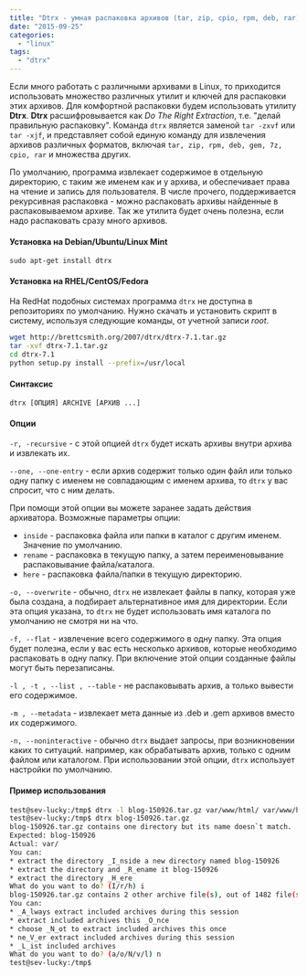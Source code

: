 ```yaml
---
title: "Dtrx - умная распаковка архивов (tar, zip, cpio, rpm, deb, rar)"
date: "2015-09-25"
categories: 
  - "linux"
tags:
  - "dtrx"
---
```


Если много работать с различными архивами в Linux, то приходится использовать множество различных утилит и ключей для распаковки этих архивов.
Для комфортной распаковки будем использовать утилиту **Dtrx**. **Dtrx** расшифровывается как *Do The Right Extraction*, т.е. "делай правильную распаковку".
Команда `dtrx` является заменой `tar -zxvf` или `tar -xjf`, и представляет собой единую команду для извлечения архивов различных форматов,
включая `tar, zip, rpm, deb, gem, 7z, cpio, rar` и множества других.

По умолчанию, программа извлекает содержимое в отдельную директорию, с таким же именем как и у архива, и обеспечивает права на чтение и запись для пользователя.
В числе прочего, поддерживается рекурсивная распаковка - можно распаковать архивы найденные в распаковываемом архиве.
Так же утилита будет очень полезна, если надо распаковать сразу много архивов.

<!--more-->

#### Установка на Debian/Ubuntu/Linux Mint

`sudo apt-get install dtrx`

#### Установка на RHEL/CentOS/Fedora

На RedHat подобных системах программа `dtrx` не доступна в репозиториях по умолчанию. Нужно скачать и установить скрипт в систему, используя следующие команды, от учетной записи *root*.

```bash
wget http://brettcsmith.org/2007/dtrx/dtrx-7.1.tar.gz
tar -xvf dtrx-7.1.tar.gz 
cd dtrx-7.1
python setup.py install --prefix=/usr/local
```

#### Синтаксис

`dtrx [ОПЦИЯ] ARCHIVE [АРХИВ ...]`

#### Опции

`-r, -recursive` - с этой опцией `dtrx` будет искать архивы внутри архива и извлекать их. 

`--one, --one-entry` - если архив содержит только один файл или только одну папку с именем не совпадающим с именем архива, то `dtrx` у вас спросит, что с ним делать.

При помощи этой опции вы можете заранее задать действия архиватора. Возможные параметры опции:

- `inside` - распаковка файла или папки в каталог с другим именем. Значение по умолчанию.
- `rename` - распаковка в текущую папку, а затем переименовывание распаковывание файла/каталога.
- `here` - распаковка файла/папки в текущую директорию.

`-o, --overwrite` - обычно, `dtrx` не извлекает файлы в папку, которая уже была создана, а подбирает альтернативное имя для директории. 
Если эта опция указана, то `dtrx` не будет использовать имя каталога по умолчанию не смотря ни на что. 

`-f, --flat` - извлечение всего содержимого в одну папку. Эта опция будет полезна, если у вас есть несколько архивов, которые необходимо распаковать в одну папку.
При включение этой опции созданные файлы могут быть перезаписаны.

`-l , -t , --list , --table` - не распаковывать архив, а только вывести его содержимое.

`-m , --metadata` - извлекает мета данные из .deb и .gem архивов вместо их содержимого. 

`-n, --noninteractive` - обычно `dtrx` выдает запросы, при возникновении каких то ситуаций. например, как обрабатывать архив, только с одним файлом или каталогом.
При использовании этой опции, `dtrx` использует настройки по умолчанию.

#### Пример использования

```bash
test@sev-lucky:/tmp$ dtrx -l blog-150926.tar.gz var/www/html/ var/www/html/wp-admin/
test@sev-lucky:/tmp$ dtrx blog-150926.tar.gz
blog-150926.tar.gz contains one directory but its name doesn`t match.
Expected: blog-150926
Actual: var/
You can:
* extract the directory _I_nside a new directory named blog-150926
* extract the directory and _R_ename it blog-150926
* extract the directory _H_ere
What do you want to do? (I/r/h) i
blog-150926.tar.gz contains 2 other archive file(s), out of 1482 file(s) total.
You can:
* _A_lways extract included archives during this session
* extract included archives this _O_nce
* choose _N_ot to extract included archives this once
* ne_V_er extract included archives during this session
* _L_ist included archives
What do you want to do? (a/o/N/v/l) n
test@sev-lucky:/tmp$
```
